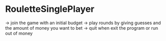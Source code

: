 # RouletteSinglePlayer

-> join the game with an initial budget
-> play rounds by giving guesses and the amount of money you want to bet
-> quit when exit the program or run out of money

